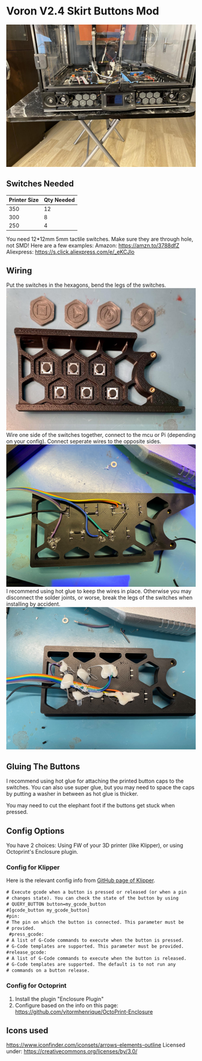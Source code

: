 # Voron V2.4 Skirt Buttons Mod
![](./Pictures/1.jpg)
## Switches Needed
|Printer Size| Qty Needed |
|--|--|
| 350 | 12 |
| 300 | 8 |
| 250 | 4 |

You need 12*12mm 5mm tactile switches. Make sure they are through hole, not SMD! Here are a few examples:
Amazon: https://amzn.to/3788dfZ
Aliexpress: https://s.click.aliexpress.com/e/_eKCJlo

## Wiring
Put the switches in the hexagons, bend the legs of the switches.
![](./Pictures/2.jpg)
Wire one side of the switches together, connect to the mcu or Pi (depending on your config). Connect seperate wires to the opposite sides.
![](./Pictures/3.jpg)
I recommend using hot glue to keep the wires in place. Otherwise you may disconnect the solder joints, or worse, break the legs of the switches when installing by accident.
![](./Pictures/4.jpg)

## Gluing The Buttons
I recommend using hot glue for attaching the printed button caps to the switches. You can also use super glue, but you may need to space the caps by putting a washer in between as hot glue is thicker.

You may need to cut the elephant foot if the buttons get stuck when pressed.

## Config Options
You have 2 choices: Using FW of your 3D printer (like Klipper), or using Octoprint's Enclosure plugin.

### Config for Klipper
Here is the relevant config info from [GitHub page of Klipper](https://github.com/KevinOConnor/klipper/blob/master/config/example-extras.cfg).

    # Execute gcode when a button is pressed or released (or when a pin
    # changes state). You can check the state of the button by using
    # QUERY_BUTTON button=my_gcode_button
    #[gcode_button my_gcode_button]
    #pin:
    # The pin on which the button is connected. This parameter must be
    # provided.
     #press_gcode:
    # A list of G-Code commands to execute when the button is pressed.
    # G-Code templates are supported. This parameter must be provided.
    #release_gcode:
    # A list of G-Code commands to execute when the button is released.
    # G-Code templates are supported. The default is to not run any
    # commands on a button release.

### Config for Octoprint
1. Install the plugin "Enclosure Plugin"
2. Configure based on the info on this page: https://github.com/vitormhenrique/OctoPrint-Enclosure

## Icons used
 https://www.iconfinder.com/iconsets/arrows-elements-outline
 Licensed under: https://creativecommons.org/licenses/by/3.0/
